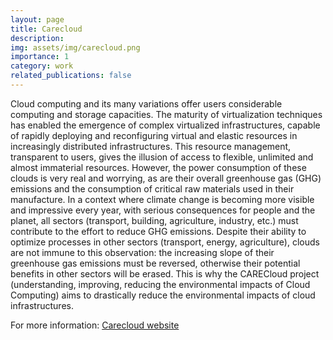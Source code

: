```yaml
---
layout: page
title: Carecloud
description: 
img: assets/img/carecloud.png
importance: 1
category: work
related_publications: false
---
```


Cloud computing and its many variations offer users considerable computing and storage capacities. The maturity of virtualization techniques has enabled the emergence of complex virtualized infrastructures, capable of rapidly deploying and reconfiguring virtual and elastic resources in increasingly distributed infrastructures. This resource management, transparent to users, gives the illusion of access to flexible, unlimited and almost immaterial resources. However, the power consumption of these clouds is very real and worrying, as are their overall greenhouse gas (GHG) emissions and the consumption of critical raw materials used in their manufacture. In a context where climate change is becoming more visible and impressive every year, with serious consequences for people and the planet, all sectors (transport, building, agriculture, industry, etc.) must contribute to the effort to reduce GHG emissions. Despite their ability to optimize processes in other sectors (transport, energy, agriculture), clouds are not immune to this observation: the increasing slope of their greenhouse gas emissions must be reversed, otherwise their potential benefits in other sectors will be erased. This is why the CARECloud project (understanding, improving, reducing the environmental impacts of Cloud Computing) aims to drastically reduce the environmental impacts of cloud infrastructures.

For more information: [Carecloud website](https://carecloud.irisa.fr/)

